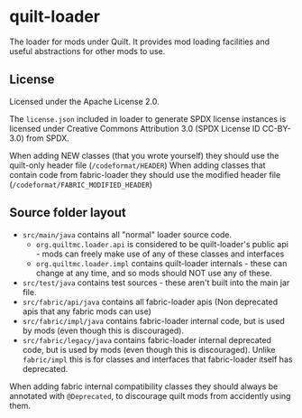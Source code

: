 quilt-loader
===========

The loader for mods under Quilt. It provides mod loading facilities and useful abstractions for other mods to use.

## License

Licensed under the Apache License 2.0.

The `license.json` included in loader to generate SPDX license instances is licensed under Creative Commons Attribution
3.0 (SPDX License ID CC-BY-3.0) from SPDX.

When adding NEW classes (that you wrote yourself) they should use the quilt-only header file (`/codeformat/HEADER`)
When adding classes that contain code from fabric-loader they should use the modified header file (`/codeformat/FABRIC_MODIFIED_HEADER`)

## Source folder layout

* `src/main/java` contains all "normal" loader source code.
    * `org.quiltmc.loader.api` is considered to be quilt-loader's public api - mods can freely make use of any of these classes and interfaces
    * `org.quiltmc.loader.impl` contains quilt-loader internals - these can change at any time, and so mods should NOT use any of these.
* `src/test/java` contains test sources - these aren't built into the main jar file.
* `src/fabric/api/java` contains all fabric-loader apis (Non deprecated apis that any fabric mods can use)
* `src/fabric/impl/java` contains fabric-loader internal code, but is used by mods (even though this is discouraged).
* `src/fabric/legacy/java` contains fabric-loader internal deprecated code, but is used by mods (even though this is discouraged). Unlike `fabric/impl` this is for classes and interfaces that fabric-loader itself has deprecated.

When adding fabric internal compatibility classes they should always be annotated with `@Deprecated`, to discourage quilt mods from accidently using them.
